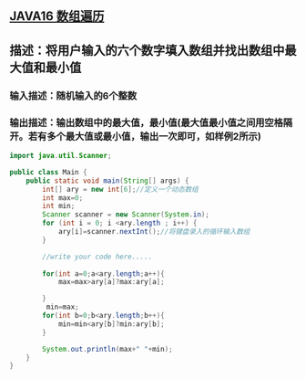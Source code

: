 ## [ **JAVA16** **数组遍历** ](https://www.nowcoder.com/practice/0f8219cb6f6e4e99a1bb0e868e51d60a?tpId=220&tags=&title=&difficulty=0&judgeStatus=0&rp=0&sourceUrl=https%3A%2F%2Fwww.nowcoder.com%2Fexam%2Foj)

## 描述：将用户输入的六个数字填入数组并找出数组中最大值和最小值

### 输入描述：随机输入的6个整数

### 输出描述：输出数组中的最大值，最小值(最大值最小值之间用空格隔开。若有多个最大值或最小值，输出一次即可，如样例2所示)

```java
import java.util.Scanner;

public class Main {
    public static void main(String[] args) {
        int[] ary = new int[6];//定义一个动态数组
        int max=0;
        int min;
        Scanner scanner = new Scanner(System.in);
     	for (int i = 0; i <ary.length ; i++) {
            ary[i]=scanner.nextInt();//将键盘录入的循环输入数组
        }

        //write your code here.....
        
        for(int a=0;a<ary.length;a++){
            max=max>ary[a]?max:ary[a];

        }
         min=max;
        for(int b=0;b<ary.length;b++){
            min=min<ary[b]?min:ary[b];
        }

        System.out.println(max+" "+min);
    }
}
```

